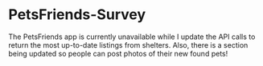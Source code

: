 # PetsFriends-Survey

The PetsFriends app is currently unavailable while I update the API calls to return the most up-to-date listings from shelters.
Also, there is a section being updated so people can post photos of their new found pets!
